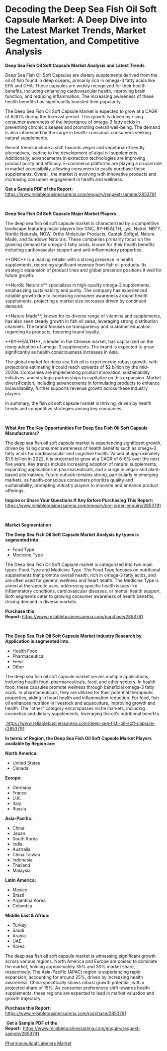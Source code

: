 <p><h1>Decoding the Deep Sea Fish Oil Soft Capsule Market: A Deep Dive into the Latest Market Trends, Market Segmentation, and Competitive Analysis</h1></p><p><strong>Deep Sea Fish Oil Soft Capsule Market Analysis and Latest Trends</strong></p>
<p><p>Deep Sea Fish Oil Soft Capsules are dietary supplements derived from the oil of fish found in deep oceans, primarily rich in omega-3 fatty acids like EPA and DHA. These capsules are widely recognized for their health benefits, including enhancing cardiovascular health, improving brain function, and reducing inflammation. The increasing awareness of these health benefits has significantly boosted their popularity.</p><p>The Deep Sea Fish Oil Soft Capsule Market is expected to grow at a CAGR of 6.00% during the forecast period. This growth is driven by rising consumer awareness of the importance of omega-3 fatty acids in preventing chronic diseases and promoting overall well-being. The demand is also influenced by the surge in health-conscious consumers seeking natural supplements. </p><p>Recent trends include a shift towards vegan and vegetarian-friendly alternatives, leading to the development of algal oil supplements. Additionally, advancements in extraction technologies are improving product purity and efficacy. E-commerce platforms are playing a crucial role in market accessibility, allowing consumers to easily purchase these supplements. Overall, the market is evolving with innovative products and increasing consumer engagement in health and wellness.</p></p>
<p><strong>Get a Sample PDF of the Report:&nbsp;</strong> <a href="https://www.reliablebusinessarena.com/enquiry/request-sample/2853791?utm_campaign=2206&utm_medium=2&utm_source=Github&utm_content=ia&utm_term=12032025&utm_id=deep-sea-fish-oil-soft-capsule">https://www.reliablebusinessarena.com/enquiry/request-sample/2853791</a></p>
<p>&nbsp;</p>
<p><strong>Deep Sea Fish Oil Soft Capsule Major Market Players</strong></p>
<p><p>The deep sea fish oil soft capsule market is characterized by a competitive landscape featuring major players like GNC, BY-HEALTH, Lysi, Natrol, NBTY, Nordic Naturals, NOW, Ortho Molecular Products, Captek Softgel, Nature Made, and Sundown Naturals. These companies primarily focus on the growing demand for omega-3 fatty acids, known for their health benefits including cardiovascular support and anti-inflammatory properties. </p><p>**GNC** is a leading retailer with a strong presence in health supplements, recording significant revenue from fish oil products. Its strategic expansion of product lines and global presence positions it well for future growth.</p><p>**Nordic Naturals** specializes in high-quality omega-3 supplements, emphasizing sustainability and purity. The company has experienced notable growth due to increasing consumer awareness around health supplements, projecting a market size increases driven by continued demand.</p><p>**Nature Made**, known for its diverse range of vitamins and supplements, has also seen steady growth in fish oil sales, leveraging strong distribution channels. The brand focuses on transparency and customer education regarding its products, fostering brand loyalty.</p><p>**BY-HEALTH**, a leader in the Chinese market, has capitalized on the rising adoption of omega-3 supplements. The brand is expected to grow significantly as health consciousness increases in Asia.</p><p>The global market for deep sea fish oil is experiencing robust growth, with projections estimating it could reach upwards of $2 billion by the mid-2020s. Companies are implementing product innovation, sustainability initiatives, and strategic partnerships to capitalize on this expansion. Market diversification, including advancements in formulating products to enhance bioavailability, further supports revenue growth across these industry players. </p><p>In summary, the fish oil soft capsule market is thriving, driven by health trends and competitive strategies among key companies.</p></p>
<p>&nbsp;</p>
<p><strong>What Are The Key Opportunities For Deep Sea Fish Oil Soft Capsule Manufacturers?</strong></p>
<p><p>The deep sea fish oil soft capsule market is experiencing significant growth, driven by rising consumer awareness of health benefits such as omega-3 fatty acids for cardiovascular and cognitive health. Valued at approximately $1.5 billion in 2022, it is projected to grow at a CAGR of 6-8% over the next five years. Key trends include increasing adoption of natural supplements, expanding applications in pharmaceuticals, and a surge in vegan and plant-based alternatives. Future outlook remains strong, particularly in emerging markets, as health-conscious consumers prioritize quality and sustainability, prompting industry players to innovate and enhance product offerings.</p></p>
<p><strong>Inquire or Share Your Questions If Any Before Purchasing This Report:</strong> <a href="https://www.reliablebusinessarena.com/enquiry/pre-order-enquiry/2853791?utm_campaign=2206&utm_medium=2&utm_source=Github&utm_content=ia&utm_term=12032025&utm_id=deep-sea-fish-oil-soft-capsule">https://www.reliablebusinessarena.com/enquiry/pre-order-enquiry/2853791</a></p>
<p>&nbsp;</p>
<p><strong>Market Segmentation</strong></p>
<p><strong>The Deep Sea Fish Oil Soft Capsule Market Analysis by types is segmented into:</strong></p>
<p><ul><li>Food Type</li><li>Medicine Type</li></ul></p>
<p><p>The Deep Sea Fish Oil Soft Capsule market is categorized into two main types: Food Type and Medicine Type. The Food Type focuses on nutritional supplements that promote overall health, rich in omega-3 fatty acids, and are often used for general wellness and heart health. The Medicine Type is aimed at therapeutic uses, addressing specific health issues like inflammatory conditions, cardiovascular diseases, or mental health support. Both segments cater to growing consumer awareness of health benefits, driving demand in diverse markets.</p></p>
<p><strong>Purchase this Report:&nbsp;</strong><a href="https://www.reliablebusinessarena.com/purchase/2853791?utm_campaign=2206&utm_medium=2&utm_source=Github&utm_content=ia&utm_term=12032025&utm_id=deep-sea-fish-oil-soft-capsule">https://www.reliablebusinessarena.com/purchase/2853791</a></p>
<p>&nbsp;</p>
<p><strong>The Deep Sea Fish Oil Soft Capsule Market Industry Research by Application is segmented into:</strong></p>
<p><ul><li>Health Food</li><li>Pharmaceutical</li><li>Feed</li><li>Other</li></ul></p>
<p><p>The deep sea fish oil soft capsule market serves multiple applications, including health food, pharmaceuticals, feed, and other sectors. In health food, these capsules promote wellness through beneficial omega-3 fatty acids. In pharmaceuticals, they are utilized for their potential therapeutic properties, aiding in heart health and inflammation reduction. For feed, fish oil enhances nutrition in livestock and aquaculture, improving growth and health. The "other" category encompasses niche markets, including cosmetics and dietary supplements, leveraging the oil's nutritional benefits.</p></p>
<p><a href="https://www.reliablebusinessarena.com/deep-sea-fish-oil-soft-capsule-r2853791?utm_campaign=2206&utm_medium=2&utm_source=Github&utm_content=ia&utm_term=12032025&utm_id=deep-sea-fish-oil-soft-capsule">&nbsp;https://www.reliablebusinessarena.com/deep-sea-fish-oil-soft-capsule-r2853791</a></p>
<p><strong>In terms of Region, the Deep Sea Fish Oil Soft Capsule Market Players available by Region are:</strong></p>
<p>
    <p> <strong> North America: </strong>
        <ul>
            <li>United States</li>
            <li>Canada</li>
        </ul>
        </p> 
    <p> <strong> Europe: </strong>
        <ul>
            <li>Germany</li>
            <li>France</li>
            <li>U.K.</li>
            <li>Italy</li>
            <li>Russia</li>
        </ul>
        </p> 
    <p> <strong> Asia-Pacific: </strong>
        <ul>
            <li>China</li>
            <li>Japan</li>
            <li>South Korea</li>
            <li>India</li>
            <li>Australia</li>
            <li>China Taiwan</li>
            <li>Indonesia</li>
            <li>Thailand</li>
            <li>Malaysia</li>
        </ul>
        </p> 
    <p> <strong> Latin America: </strong>
        <ul>
            <li>Mexico</li>
            <li>Brazil</li>
            <li>Argentina Korea</li>
            <li>Colombia</li>
        </ul>
        </p> 
    <p> <strong> Middle East & Africa: </strong>
        <ul>
            <li>Turkey</li>
            <li>Saudi</li>
            <li>Arabia</li>
            <li>UAE</li>
            <li>Korea</li>
        </ul>
    </p>
    </p>
<p><p>The deep sea fish oil soft capsule market is witnessing significant growth across various regions. North America and Europe are poised to dominate the market, holding approximately 35% and 30% market share, respectively. The Asia-Pacific (APAC) region is experiencing rapid expansion, accounting for around 25%, driven by increasing health awareness. China specifically shows robust growth potential, with a projected share of 15%. As consumer preferences shift towards health supplements, these regions are expected to lead in market valuation and growth trajectory.</p></p>
<p><strong>Purchase this Report: </strong><a href="https://www.reliablebusinessarena.com/purchase/2853791?utm_campaign=2206&utm_medium=2&utm_source=Github&utm_content=ia&utm_term=12032025&utm_id=deep-sea-fish-oil-soft-capsule">https://www.reliablebusinessarena.com/purchase/2853791</a></p>
<p>&nbsp;<strong>Get a Sample PDF of the Report:&nbsp;&nbsp;</strong><a href="https://www.reliablebusinessarena.com/enquiry/request-sample/2853791?utm_campaign=2206&utm_medium=2&utm_source=Github&utm_content=ia&utm_term=12032025&utm_id=deep-sea-fish-oil-soft-capsule">https://www.reliablebusinessarena.com/enquiry/request-sample/2853791</a></p>
<p><strong></strong></p>
<p><p><a href="https://github.com/dringals/Market-Research-Report-List-6/blob/main/pharmaceutical-labelers-market.md?utm_campaign=2206&utm_medium=2&utm_source=Github&utm_content=ia&utm_term=12032025&utm_id=deep-sea-fish-oil-soft-capsule">Pharmaceutical Labelers Market</a></p></p>